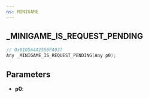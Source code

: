 ```yaml
---
ns: MINIGAME
---
```

## _MINIGAME_IS_REQUEST_PENDING

```c
// 0x9105A4A2556FA937
Any _MINIGAME_IS_REQUEST_PENDING(Any p0);
```

## Parameters
* **p0**:
